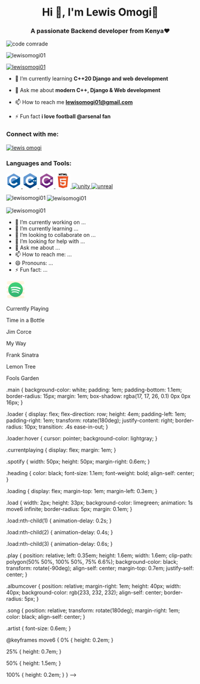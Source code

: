  <h1 align="center">Hi 👋, I'm Lewis Omogi🤟</h1>
<h3 align="center">A passionate Backend developer from Kenya❤️</h3>
<img src="https://www.shutterstock.com/image-vector/hacker-operating-laptop-cartoon-vector-260nw-1869057103.jpg" alt="code comrade" width="100" height="100">

<p align="left"> <img src="https://komarev.com/ghpvc/?username=lewisomogi01&label=Profile%20views&color=0e75b6&style=flat" alt="lewisomogi01" /> </p>

<p align="left"> <a href="https://github.com/ryo-ma/github-profile-trophy"><img src="https://github-profile-trophy.vercel.app/?username=lewisomogi01" alt="lewisomogi01" /></a> </p>

- 🌱 I’m currently learning **C++20 Django and web development**

- 💬 Ask me about **modern C++, Django & Web development**

- 📫 How to reach me **lewisomogi01@gmail.com**

- ⚡ Fun fact **i love football @arsenal fan**

<h3 align="left">Connect with me:</h3>
<p align="left">
<a href="https://linkedin.com/in/lewis omogi" target="blank"><img align="center" src="https://raw.githubusercontent.com/rahuldkjain/github-profile-readme-generator/master/src/images/icons/Social/linked-in-alt.svg" alt="lewis omogi" height="30" width="40" /></a>
</p>

<h3 align="left">Languages and Tools:</h3>
<p align="left"> <a href="https://www.cprogramming.com/" target="_blank" rel="noreferrer"> <img src="https://raw.githubusercontent.com/devicons/devicon/master/icons/c/c-original.svg" alt="c" width="40" height="40"/> </a> <a href="https://www.w3schools.com/cpp/" target="_blank" rel="noreferrer"> <img src="https://raw.githubusercontent.com/devicons/devicon/master/icons/cplusplus/cplusplus-original.svg" alt="cplusplus" width="40" height="40"/> </a> <a href="https://www.w3schools.com/cs/" target="_blank" rel="noreferrer"> <img src="https://raw.githubusercontent.com/devicons/devicon/master/icons/csharp/csharp-original.svg" alt="csharp" width="40" height="40"/> </a> <a href="https://www.w3.org/html/" target="_blank" rel="noreferrer"> <img src="https://raw.githubusercontent.com/devicons/devicon/master/icons/html5/html5-original-wordmark.svg" alt="html5" width="40" height="40"/> </a> <a href="https://unity.com/" target="_blank" rel="noreferrer"> <img src="https://www.vectorlogo.zone/logos/unity3d/unity3d-icon.svg" alt="unity" width="40" height="40"/> </a> <a href="https://unrealengine.com/" target="_blank" rel="noreferrer"> <img src="https://raw.githubusercontent.com/kenangundogan/fontisto/036b7eca71aab1bef8e6a0518f7329f13ed62f6b/icons/svg/brand/unreal-engine.svg" alt="unreal" width="40" height="40"/> </a> </p>

<p><img align="left" src="https://github-readme-stats.vercel.app/api/top-langs?username=lewisomogi01&show_icons=true&locale=en&layout=compact" alt="lewisomogi01" /></p>

<p>&nbsp;<img align="center" src="https://github-readme-stats.vercel.app/api?username=lewisomogi01&show_icons=true&locale=en" alt="lewisomogi01" /></p>

<p><img align="center" src="https://github-readme-streak-stats.herokuapp.com/?user=lewisomogi01&" alt="lewisomogi01" /></p>



<!--
**Lewisomogi01/Lewisomogi01** is a ✨ _special_ ✨ repository because its `README.md` (this file) appears on your GitHub profile.

Here are some ideas to get you started:
<div class="dashboard">
<!-- 	<div class="d" style="font-size: 300%; text-align: center"></div> -->

	

	

- 🔭 I’m currently working on ...
- 🌱 I’m currently learning ...
- 👯 I’m looking to collaborate on ...
- 🤔 I’m looking for help with ...
- 💬 Ask me about ...
- 📫 How to reach me: ...
- 😄 Pronouns: ...
- ⚡ Fun fact: ...

<div class="main">
  <div class="currentplaying">
    <svg height="50px" width="50px" viewBox="0 0 64 64" xmlns="http://www.w3.org/2000/svg" class="spotify"><radialGradient gradientUnits="userSpaceOnUse" gradientTransform="translate(0 -534)" r="43.888" cy="572.064" cx="33.34" id="ipdIa4~cOclR8yt_ClW93a"><stop stop-color="#f4e9c3" offset="0"></stop><stop stop-color="#f8eecd" offset=".219"></stop><stop stop-color="#fdf4dc" offset=".644"></stop><stop stop-color="#fff6e1" offset="1"></stop></radialGradient><path d="M51.03,37.34c0.16,0.98,1.08,1.66,2.08,1.66h5.39c2.63,0,4.75,2.28,4.48,4.96	C62.74,46.3,60.64,48,58.29,48H49c-1.22,0-2.18,1.08-1.97,2.34c0.16,0.98,1.08,1.66,2.08,1.66h8.39c1.24,0,2.37,0.5,3.18,1.32	C61.5,54.13,62,55.26,62,56.5c0,2.49-2.01,4.5-4.5,4.5h-49c-1.52,0-2.9-0.62-3.89-1.61C3.62,58.4,3,57.02,3,55.5	C3,52.46,5.46,50,8.5,50H14c1.22,0,2.18-1.08,1.97-2.34C15.81,46.68,14.89,44,13.89,44H5.5c-2.63,0-4.75-2.28-4.48-4.96	C1.26,36.7,3.36,35,5.71,35H8c1.71,0,3.09-1.43,3-3.16C10.91,30.22,9.45,29,7.83,29H4.5c-2.63,0-4.75-2.28-4.48-4.96	C0.26,21.7,2.37,20,4.71,20H20c0.83,0,1.58-0.34,2.12-0.88C22.66,18.58,23,17.83,23,17c0-1.66-1.34-3-3-3h-1.18	c-0.62-0.09-1.43,0-2.32,0h-9c-1.52,0-2.9-0.62-3.89-1.61S2,10.02,2,8.5C2,5.46,4.46,3,7.5,3h49c3.21,0,5.8,2.79,5.47,6.06	C61.68,11.92,60.11,14,57.24,14H52c-2.76,0-5,2.24-5,5c0,1.38,0.56,2.63,1.46,3.54C49.37,23.44,50.62,24,52,24h6.5	c3.21,0,5.8,2.79,5.47,6.06C63.68,32.92,61.11,35,58.24,35H53C51.78,35,50.82,36.08,51.03,37.34z" fill="url(#ipdIa4~cOclR8yt_ClW93a)"></path><linearGradient gradientUnits="userSpaceOnUse" gradientTransform="translate(0 -534)" y2="590.253" y1="530.096" x2="32" x1="32" id="ipdIa4~cOclR8yt_ClW93b"><stop stop-color="#42d778" offset="0"></stop><stop stop-color="#3dca76" offset=".428"></stop><stop stop-color="#34b171" offset="1"></stop></linearGradient><path d="M57,32c0,12.837-9.663,23.404-22.115,24.837C33.942,56.942,32.971,57,32,57	c-1.644,0-3.25-0.163-4.808-0.471C15.683,54.298,7,44.163,7,32C7,18.192,18.192,7,32,7S57,18.192,57,32z" fill="url(#ipdIa4~cOclR8yt_ClW93b)"></path><path d="M41.683,44.394c-0.365,0-0.731-0.181-1.096-0.365c-3.471-2.009-7.674-3.105-12.24-3.105	c-2.559,0-5.116,0.364-7.491,0.912c-0.365,0-0.914,0.183-1.096,0.183c-0.914,0-1.461-0.732-1.461-1.462	c0-0.913,0.547-1.463,1.279-1.643c2.923-0.732,5.846-1.096,8.951-1.096c5.116,0,9.866,1.276,13.885,3.655	c0.548,0.364,0.914,0.73,0.914,1.642C43.145,43.847,42.414,44.394,41.683,44.394z M44.241,38.181c-0.547,0-0.912-0.18-1.279-0.364	c-3.835-2.375-9.135-3.839-15.163-3.839c-2.924,0-5.664,0.366-7.674,0.916c-0.549,0.18-0.731,0.18-1.096,0.18	c-1.096,0-1.827-0.912-1.827-1.826c0-1.096,0.549-1.645,1.461-2.009c2.74-0.73,5.481-1.279,9.317-1.279	c6.213,0,12.241,1.463,16.991,4.384c0.73,0.364,1.096,1.096,1.096,1.826C46.069,37.269,45.337,38.181,44.241,38.181z M47.165,30.876	c-0.548,0-0.731-0.182-1.279-0.364c-4.385-2.559-10.961-4.021-17.356-4.021c-3.289,0-6.577,0.366-9.5,1.096	c-0.366,0-0.731,0.182-1.279,0.182c-1.279,0.183-2.193-0.912-2.193-2.192c0-1.279,0.731-2.009,1.644-2.192	c3.471-1.096,7.125-1.462,11.327-1.462c6.943,0,14.25,1.462,19.731,4.567c0.73,0.366,1.278,1.096,1.278,2.193	C49.357,29.961,48.442,30.876,47.165,30.876z" fill="#fff"></path></svg>
    <p class="heading">Currently Playing</p>
  </div>
  <div class="loader">
    <div class="song">
      <p class="name">Time in a Bottle</p>
      <p class="artist">Jim Corce</p>
    </div>
    <div class="albumcover"></div>
    <div class="loading">
      <div class="load"></div>
      <div class="load"></div>
      <div class="load"></div>
      <div class="load"></div>
    </div>
  </div>
  <div class="loader">
    <div class="song">
      <p class="name">My Way</p>
      <p class="artist">Frank Sinatra</p>
    </div>
    <div class="albumcover"></div>
    <div class="play"></div>
  </div>
  <div class="loader">
    <div class="song">
      <p class="name">Lemon Tree</p>
      <p class="artist">Fools Garden</p>
    </div>
    <div class="albumcover"></div>
    <div class="play"></div>
  </div>
</div>
.main {
  background-color: white;
  padding: 1em;
  padding-bottom: 1.1em;
  border-radius: 15px;
  margin: 1em;
  box-shadow: rgba(17, 17, 26, 0.1) 0px 0px 16px;
}

.loader {
  display: flex;
  flex-direction: row;
  height: 4em;
  padding-left: 1em;
  padding-right: 1em;
  transform: rotate(180deg);
  justify-content: right;
  border-radius: 10px;
  transition: .4s ease-in-out;
}

.loader:hover {
  cursor: pointer;
  background-color: lightgray;
}

.currentplaying {
  display: flex;
  margin: 1em;
}

.spotify {
  width: 50px;
  height: 50px;
  margin-right: 0.6em;
}

.heading {
  color: black;
  font-size: 1.1em;
  font-weight: bold;
  align-self: center;
}

.loading {
  display: flex;
  margin-top: 1em;
  margin-left: 0.3em;
}

.load {
  width: 2px;
  height: 33px;
  background-color: limegreen;
  animation: 1s move6 infinite;
  border-radius: 5px;
  margin: 0.1em;
}

.load:nth-child(1) {
  animation-delay: 0.2s;
}

.load:nth-child(2) {
  animation-delay: 0.4s;
}

.load:nth-child(3) {
  animation-delay: 0.6s;
}

.play {
  position: relative;
  left: 0.35em;
  height: 1.6em;
  width: 1.6em;
  clip-path: polygon(50% 50%, 100% 50%, 75% 6.6%);
  background-color: black;
  transform: rotate(-90deg);
  align-self: center;
  margin-top: 0.7em;
  justify-self: center;
}

.albumcover {
  position: relative;
  margin-right: 1em;
  height: 40px;
  width: 40px;
  background-color: rgb(233, 232, 232);
  align-self: center;
  border-radius: 5px;
}

.song {
  position: relative;
  transform: rotate(180deg);
  margin-right: 1em;
  color: black;
  align-self: center;
}

.artist {
  font-size: 0.6em;
}

@keyframes move6 {
  0% {
    height: 0.2em;
  }

  25% {
    height: 0.7em;
  }

  50% {
    height: 1.5em;
  }

  100% {
    height: 0.2em;
  }
}
-->
